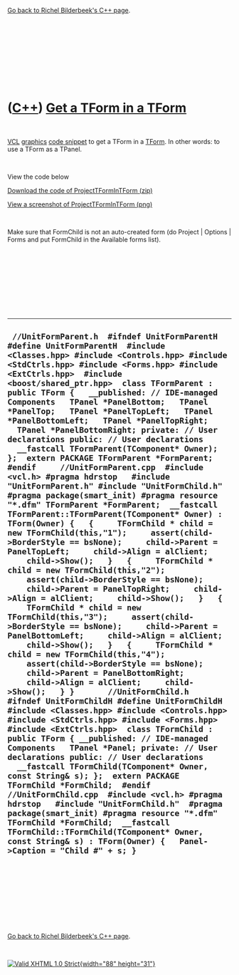 

[Go back to Richel Bilderbeek's C++ page](Cpp.htm).

 

 

 

 

 

([C++](Cpp.htm)) [Get a TForm in a TForm](CppTFormInTForm.htm)
==============================================================

 

[VCL](CppVcl.htm) [graphics](CppVclGraphics.htm) [code
snippet](CppVclCodeSnippets.htm) to get a TForm in a
[TForm](CppTForm.htm). In other words: to use a TForm as a TPanel.

 

View the code below

[Download the code of ProjectTFormInTForm (zip)](CppTFormInTForm.zip)

[View a screenshot of ProjectTFormInTForm (png)](CppTFormInTForm.PNG)

 

Make sure that FormChild is not an auto-created form (do Project |
Options | Forms and put FormChild in the Available forms list).

 

 

 

 

 

  ---------------------------------------------------------------------------------------------------------------------------------------------------------------------------------------------------------------------------------------------------------------------------------------------------------------------------------------------------------------------------------------------------------------------------------------------------------------------------------------------------------------------------------------------------------------------------------------------------------------------------------------------------------------------------------------------------------------------------------------------------------------------------------------------------------------------------------------------------------------------------------------------------------------------------------------------------------------------------------------------------------------------------------------------------------------------------------------------------------------------------------------------------------------------------------------------------------------------------------------------------------------------------------------------------------------------------------------------------------------------------------------------------------------------------------------------------------------------------------------------------------------------------------------------------------------------------------------------------------------------------------------------------------------------------------------------------------------------------------------------------------------------------------------------------------------------------------------------------------------------------------------------------------------------------------------------------------------------------------------------------------------------------------------------------------------------------------------------------------------------------------------------------------------------------------------------------------------------------------------------------------------------------------------------------------------------------------------------------------------------------------------------------------------------------------------------
  ` //UnitFormParent.h  #ifndef UnitFormParentH #define UnitFormParentH  #include <Classes.hpp> #include <Controls.hpp> #include <StdCtrls.hpp> #include <Forms.hpp> #include <ExtCtrls.hpp>  #include <boost/shared_ptr.hpp>  class TFormParent : public TForm {   __published: // IDE-managed Components   TPanel *PanelBottom;   TPanel *PanelTop;   TPanel *PanelTopLeft;   TPanel *PanelBottomLeft;   TPanel *PanelTopRight;   TPanel *PanelBottomRight; private: // User declarations public: // User declarations   __fastcall TFormParent(TComponent* Owner); };  extern PACKAGE TFormParent *FormParent;  #endif     //UnitFormParent.cpp  #include <vcl.h> #pragma hdrstop   #include "UnitFormParent.h" #include "UnitFormChild.h"  #pragma package(smart_init) #pragma resource "*.dfm" TFormParent *FormParent;  __fastcall TFormParent::TFormParent(TComponent* Owner) : TForm(Owner) {   {     TFormChild * child = new TFormChild(this,"1");     assert(child->BorderStyle == bsNone);     child->Parent = PanelTopLeft;     child->Align = alClient;     child->Show();   }   {     TFormChild * child = new TFormChild(this,"2");     assert(child->BorderStyle == bsNone);     child->Parent = PanelTopRight;     child->Align = alClient;     child->Show();   }   {     TFormChild * child = new TFormChild(this,"3");     assert(child->BorderStyle == bsNone);     child->Parent = PanelBottomLeft;     child->Align = alClient;     child->Show();   }   {     TFormChild * child = new TFormChild(this,"4");     assert(child->BorderStyle == bsNone);     child->Parent = PanelBottomRight;     child->Align = alClient;     child->Show();   } }       //UnitFormChild.h   #ifndef UnitFormChildH #define UnitFormChildH  #include <Classes.hpp> #include <Controls.hpp> #include <StdCtrls.hpp> #include <Forms.hpp> #include <ExtCtrls.hpp>  class TFormChild : public TForm { __published: // IDE-managed Components   TPanel *Panel; private: // User declarations public: // User declarations   __fastcall TFormChild(TComponent* Owner, const String& s); };  extern PACKAGE TFormChild *FormChild;  #endif    //UnitFormChild.cpp  #include <vcl.h> #pragma hdrstop   #include "UnitFormChild.h"  #pragma package(smart_init) #pragma resource "*.dfm" TFormChild *FormChild;  __fastcall TFormChild::TFormChild(TComponent* Owner, const String& s) : TForm(Owner) {   Panel->Caption = "Child #" + s; }`
  ---------------------------------------------------------------------------------------------------------------------------------------------------------------------------------------------------------------------------------------------------------------------------------------------------------------------------------------------------------------------------------------------------------------------------------------------------------------------------------------------------------------------------------------------------------------------------------------------------------------------------------------------------------------------------------------------------------------------------------------------------------------------------------------------------------------------------------------------------------------------------------------------------------------------------------------------------------------------------------------------------------------------------------------------------------------------------------------------------------------------------------------------------------------------------------------------------------------------------------------------------------------------------------------------------------------------------------------------------------------------------------------------------------------------------------------------------------------------------------------------------------------------------------------------------------------------------------------------------------------------------------------------------------------------------------------------------------------------------------------------------------------------------------------------------------------------------------------------------------------------------------------------------------------------------------------------------------------------------------------------------------------------------------------------------------------------------------------------------------------------------------------------------------------------------------------------------------------------------------------------------------------------------------------------------------------------------------------------------------------------------------------------------------------------------------------------

 

 

 

 

 

[Go back to Richel Bilderbeek's C++ page](Cpp.htm).



 

[![Valid XHTML 1.0 Strict](valid-xhtml10.png){width="88"
height="31"}](http://validator.w3.org/check?uri=referer)
